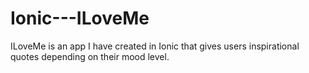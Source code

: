 # Ionic---ILoveMe
ILoveMe is an app I have created in Ionic that gives users inspirational quotes depending on their mood level.
